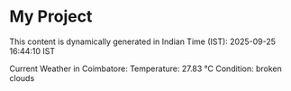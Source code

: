 # My Project

This content is dynamically generated in Indian Time (IST): 2025-09-25 16:44:10 IST


Current Weather in Coimbatore:
Temperature: 27.83 °C
Condition: broken clouds
